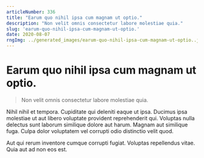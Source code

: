 ```yaml
---
articleNumber: 336
title: "Earum quo nihil ipsa cum magnam ut optio."
description: "Non velit omnis consectetur labore molestiae quia."
slug: 'earum-quo-nihil-ipsa-cum-magnam-ut-optio.'
date: 2020-08-07
rngImg: ../generated_images/earum-quo-nihil-ipsa-cum-magnam-ut-optio..jpg
---
```


# Earum quo nihil ipsa cum magnam ut optio.

> Non velit omnis consectetur labore molestiae quia.

Nihil nihil et tempora. Cupiditate qui deleniti eaque ut ipsa. Ducimus ipsa molestiae ut aut libero voluptate provident reprehenderit qui. Voluptas nulla delectus sunt laborum similique dolore aut harum. Magnam aut similique fuga. Culpa dolor voluptatem vel corrupti odio distinctio velit quod.
 Aut qui rerum inventore cumque corrupti fugiat. Voluptas repellendus vitae. Quia aut ad non eos est.
